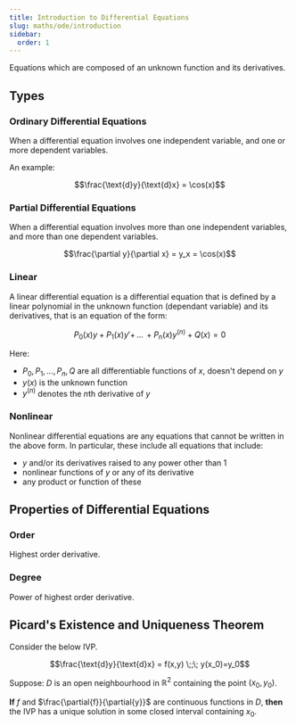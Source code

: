 ```yaml
---
title: Introduction to Differential Equations
slug: maths/ode/introduction
sidebar:
  order: 1
---
```


Equations which are composed of an unknown function and its derivatives.

## Types

### Ordinary Differential Equations

When a differential equation involves one independent variable, and one or more
dependent variables.

An example:

```math
\frac{\text{d}y}{\text{d}x} = \cos(x)
```

### Partial Differential Equations

When a differential equation involves more than one independent variables, and
more than one dependent variables.

```math
\frac{\partial y}{\partial x} = y_x = \cos(x)
```

### Linear

A linear differential equation is a differential equation that is defined by a
linear polynomial in the unknown function (dependant variable) and its
derivatives, that is an equation of the form:

```math
P_0 (x) y + P_1 (x) y' +\,...\,+ P_n (x) y^{(n)} + Q(x) = 0
```

Here:

- $P_0, P_1,\dots,P_n,Q$ are all differentiable functions of $x$, doesn't depend
  on $y$
- $y(x)$ is the unknown function
- $y^{(n)}$ denotes the $n$th derivative of $y$

### Nonlinear

Nonlinear differential equations are any equations that cannot be written in the
above form. In particular, these include all equations that include:

- $y$ and/or its derivatives raised to any power other than $1$
- nonlinear functions of $y$ or any of its derivative
- any product or function of these

## Properties of Differential Equations

### Order

Highest order derivative.

### Degree

Power of highest order derivative.

## Picard's Existence and Uniqueness Theorem

Consider the below IVP.

```math
\frac{\text{d}y}{\text{d}x}
= f(x,y)
\;;\;
y(x_0)=y_0
```

Suppose: $D$ is an open neighbourhood in $\mathbb{R}^2$ containing the point
$(x_0,y_0)$.

**If** $f$ and $\frac{\partial{f}}{\partial{y}}$ are continuous functions in
$D$, **then** the IVP has a unique solution in some closed interval containing
$x_0$.
